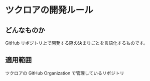 # ツクロアの開発ルール

## どんなものか

GitHub リポジトリ上で開発する際の決まりごとを言語化するものです。

## 適用範囲

ツクロアの GitHub Organization で管理しているリポジトリ
